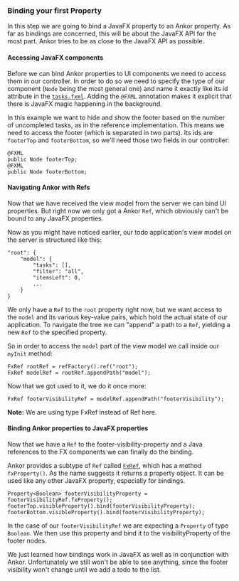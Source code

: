 ### Binding your first Property

In this step we are going to bind a JavaFX property to an Ankor property. As far as bindings are concerned, this will
be about the JavaFX API for the most part. Ankor tries to be as close to the JavaFX API as possible.

#### Accessing JavaFX components

Before we can bind Ankor properties to UI components we need to access them in our controller.
In order to do so we need to specify the type of our component (`Node` being the most general one) and name
it exactly like its id attribute in the [`tasks.fxml`][2]. Adding the `@FXML` annotation makes it explicit that there is
JavaFX magic happening in the background.

In this example we want to hide and show the footer based on the number of uncompleted tasks, as in the reference
implementation. This means we need to access the footer (which is separated in two parts). Its ids are `footerTop` and `footerBottom`,
so we'll need those two fields in our controller:

    @FXML
    public Node footerTop;
    @FXML
    public Node footerBottom;

#### Navigating Ankor with Refs

Now that we have received the view model from the server we can bind UI properties. But right now we only got
a Ankor `Ref`, which obviously can't be bound to any JavaFX properties.

Now as you might have noticed earlier, our todo application's view model on the server is structured like this:

    "root": {
        "model": {
            "tasks": [],
            "filter": "all",
            "itemsLeft": 0,
            ...
        }
    }

We only have a `Ref` to the `root` property right now, but we want access to the `model` and its various key-value pairs, which hold
the actual state of our application.
To navigate the tree we can "append" a path to a `Ref`, yielding a new `Ref` to the specified property.

So in order to access the `model` part of the view model we call inside our `myInit` method:

    FxRef rootRef = refFactory().ref("root");
    FxRef modelRef = rootRef.appendPath("model");

Now that we got used to it, we do it once more:

    FxRef footerVisibilityRef = modelRef.appendPath("footerVisibility");

<div class="alert alert-info">
  <strong>Note:</strong> We are using type FxRef instead of Ref here.
</div>

#### Binding Ankor properties to JavaFX properties

Now that we have a `Ref` to the footer-visibility-property and a Java references to the FX components we can finally
do the binding.

Ankor provides a subtype of `Ref` called [`FxRef`][3], which has a method `fxProperty()`.
As the name suggests it returns a property object. It can be used like any other JavaFX property, especially for bindings.

    Property<Boolean> footerVisibilityProperty = footerVisibilityRef.fxProperty();
    footerTop.visibleProperty().bind(footerVisibilityProperty);
    footerBottom.visibleProperty().bind(footerVisibilityProperty);

In the case of our `footerVisibilityRef` we are expecting a `Property` of type `Boolean`.
We then use this property and bind it to the visibilityProperty of the footer nodes.

We just learned how bindings work in JavaFX as well as in conjunction with Ankor. Unfortunately we still won't be able to see anything,
since the footer visibility won't change until we add a todo to the list.

[1]: https://github.com/ankor-io/ankor-todo/blob/fx-step-3/todo-javafx-client/src/main/java/io/ankor/tutorial/TaskListController.java
[2]: https://github.com/ankor-io/ankor-todo/blob/fx-step-3/todo-javafx-client/src/main/resources/tasks.fxml
[3]: #
